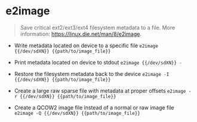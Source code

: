 # e2image
> Save critical ext2/ext3/ext4 filesystem metadata to a file.
> More information: <https://linux.die.net/man/8/e2image>.

- Write metadata located on device to a specific file
`e2image {{/dev/sdXN}} {{path/to/image_file}}`

- Print metadata located on device to stdout
`e2image {{/dev/sdXN}} -`

- Restore the filesystem metadata back to the device
`e2image -I {{/dev/sdXN}} {{path/to/image_file}}`

- Create a large raw sparse file with metadata at proper offsets
`e2image -r {{/dev/sdXN}} {{path/to/image_file}}`

- Create a QCOW2 image file instead of a normal or raw image file
`e2image -Q {{/dev/sdXN}} {{path/to/image_file}}`
